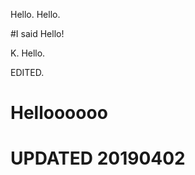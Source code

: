 Hello. 
Hello.

#I said Hello!

K. Hello. 

EDITED. 

<h1>Helloooooo</h1>

<h1>UPDATED 20190402 </h1>
